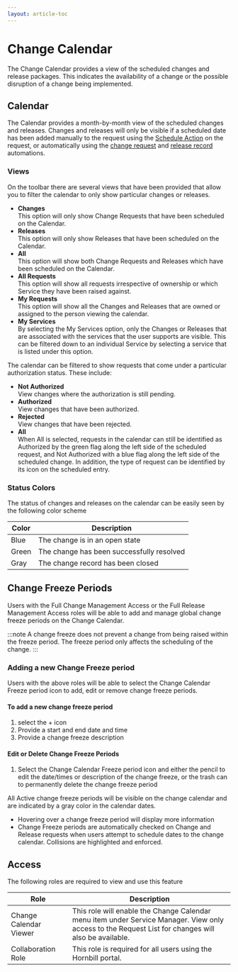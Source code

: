 ```yaml
---
layout: article-toc
---
```

# Change Calendar
The Change Calendar provides a view of the scheduled changes and release packages. This indicates the availability of a change or the possible disruption of a change being implemented.

## Calendar
The Calendar provides a month-by-month view of the scheduled changes and releases. Changes and releases will only be visible if a scheduled date has been added manually to the request using the [Schedule Action](/servicemanager-user-guide/service-portfolio/requests/schedule-action) on the request, or automatically using the [change request](/servicemanager-config/customize/workflows/change-request-automation#update-request) and [release record](/servicemanager-config/customize/workflows/release-record-automation#update-request) automations.

### Views
On the toolbar there are several views that have been provided that allow you to filter the calendar to only show particular changes or releases.

* **Changes**<br>This option will only show Change Requests that have been scheduled on the Calendar.
* **Releases**<br>This option will only show Releases that have been scheduled on the Calendar.
* **All**<br>This option will show both Change Requests and Releases which have been scheduled on the Calendar.
* **All Requests**<br>This option will show all requests irrespective of ownership or which Service they have been raised against.
* **My Requests**<br>This option will show all the Changes and Releases that are owned or assigned to the person viewing the calendar.
* **My Services**<br>By selecting the My Services option, only the Changes or Releases that are associated with the services that the user supports are visible. This can be filtered down to an individual Service by selecting a service that is listed under this option.

The calendar can be filtered to show requests that come under a particular authorization status. These include:

* **Not Authorized**<br>View changes where the authorization is still pending.
* **Authorized**<br>View changes that have been authorized.
* **Rejected**<br>View changes that have been rejected.
* **All**<br>When All is selected, requests in the calendar can still be identified as Authorized by the green flag along the left side of the scheduled request, and Not Authorized with a blue flag along the left side of the scheduled change. In addition, the type of request can be identified by its icon on the scheduled entry.

### Status Colors
The status of changes and releases on the calendar can be easily seen by the following color scheme

|Color|Description|
|-|-|
|Blue|The change is in an open state|
|Green|The change has been successfully resolved|
|Gray|The change record has been closed|

## Change Freeze Periods
Users with the Full Change Management Access or the Full Release Management Access roles will be able to add and manage global change freeze periods on the Change Calendar.

:::note
A change freeze does not prevent a change from being raised within the freeze period. The freeze period only affects the scheduling of the change.
::: 

### Adding a new Change Freeze period
Users with the above roles will be able to select the Change Calendar Freeze period icon to add, edit or remove change freeze periods.

#### To add a new change freeze period 
1. select the + icon
1. Provide a start and end date and time
1. Provide a change freeze description

#### Edit or Delete Change Freeze Periods
1. Select the Change Calendar Freeze period icon and either the pencil to edit the date/times or description of the change freeze, or the trash can to permanently delete the change freeze period

All Active change freeze periods will be visible on the change calendar and are indicated by a gray color in the calendar dates.
* Hovering over a change freeze period will display more information
* Change Freeze periods are automatically checked on Change and Release requests when users attempt to schedule dates to the change calendar. Collisions are highlighted and enforced.

## Access
The following roles are required to view and use this feature

|Role|Description|
|-|-|
|Change Calendar Viewer|This role will enable the Change Calendar menu item under Service Manager. View only access to the Request List for changes will also be available.|
|Collaboration Role|This role is required for all users using the Hornbill portal.|